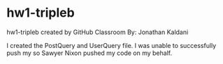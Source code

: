 # hw1-tripleb
hw1-tripleb created by GitHub Classroom
By: Jonathan Kaldani

I created the PostQuery and UserQuery file. I was unable to successfully push my so Sawyer Nixon pushed my code on my behalf. 
